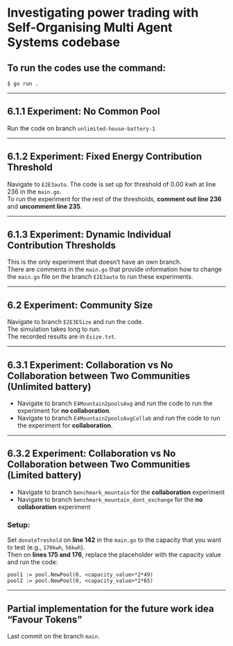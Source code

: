 # Investigating power trading with Self-Organising Multi Agent Systems codebase

## To run the codes use the command:
```
$ go run .
```

---

## 6.1.1 Experiment: No Common Pool  
Run the code on branch `unlimited-house-battery-1`

---

## 6.1.2 Experiment: Fixed Energy Contribution Threshold  
Navigate to `E2E3auto`. The code is set up for threshold of 0.00 kwh at line 236 in the `main.go`.  
To run the experiment for the rest of the thresholds, **comment out line 236** and **uncomment line 235**.

---

## 6.1.3 Experiment: Dynamic Individual Contribution Thresholds  
This is the only experiment that doesn’t have an own branch.  
There are comments in the `main.go` that provide information how to change the `main.go` file on the branch `E2E3auto` to run these experiments. 

---

## 6.2 Experiment: Community Size  
Navigate to branch `E2E3ESize` and run the code.  
The simulation takes long to run.  
The recorded results are in `Esize.txt`.

---

## 6.3.1 Experiment: Collaboration vs No Collaboration between Two Communities (Unlimited battery)  

- Navigate to branch `E4Mountain2poolsAvg` and run the code to run the experiment for **no collaboration**.  
- Navigate to branch `E4Mountain2poolsAvgCollab` and run the code to run the experiment for **collaboration**. 

---

## 6.3.2 Experiment: Collaboration vs No Collaboration between Two Communities (Limited battery)  

- Navigate to branch `benchmark_mountain` for the **collaboration** experiment  
- Navigate to branch `benchmark_mountain_dont_exchange` for the **no collaboration** experiment

### Setup:
Set `donateTreshold` on **line 142** in the `main.go` to the capacity that you want to test (e.g., `170kwh`, `56kwh`).  
Then on **lines 175 and 176**, replace the placeholder with the capacity value and run the code:

```
pool1 := pool.NewPool(0, <capacity_value>*2*49)
pool2 := pool.NewPool(0, <capacity_value>*2*65)
```

---

## Partial implementation for the future work idea “Favour Tokens”  
Last commit on the branch `main`.
